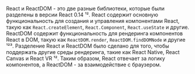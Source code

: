 React и ReactDOM - это две разные библиотеки, которые были разделены в версии React 0.14 ¹². React содержит основную функциональность для создания и управления компонентами React, такую как `React.createElement`, `React.Component`, `React.useState` и другие. ReactDOM содержит функциональность для рендеринга компонентов React в DOM, такую как `ReactDOM.render`, `ReactDOM.findDOMNode` и другие ¹²³. Разделение React и ReactDOM было сделано для того, чтобы поддержать другие среды рендеринга, такие как React Native, React Canvas и React VR ¹². Таким образом, React отвечает за логику компонентов, а ReactDOM - за взаимодействие с браузером.

